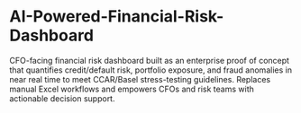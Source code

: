 # AI-Powered-Financial-Risk-Dashboard
CFO-facing financial risk dashboard built as an enterprise proof of concept that quantifies credit/default risk, portfolio exposure, and fraud anomalies in near real time to meet CCAR/Basel stress-testing guidelines. Replaces manual Excel workflows and empowers CFOs and risk teams with actionable decision support.
